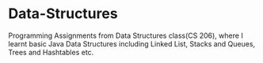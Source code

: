 # Data-Structures
Programming Assignments from Data Structures class(CS 206), where I learnt basic Java Data Structures including Linked List, Stacks and Queues, Trees and Hashtables etc.
